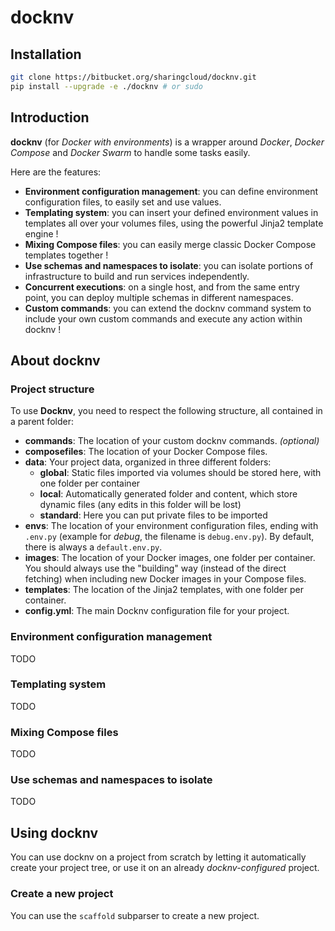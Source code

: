 # docknv

## Installation

```bash
git clone https://bitbucket.org/sharingcloud/docknv.git
pip install --upgrade -e ./docknv # or sudo
```

## Introduction

**docknv** (for *Docker with environments*) is a wrapper around *Docker*, *Docker Compose* and *Docker Swarm* to handle some tasks easily.  

Here are the features:

- **Environment configuration management**: you can define environment configuration files, to easily set and use values.
- **Templating system**: you can insert your defined environment values in templates all over your volumes files, using the powerful Jinja2 template engine !
- **Mixing Compose files**: you can easily merge classic Docker Compose templates together !
- **Use schemas and namespaces to isolate**: you can isolate portions of infrastructure to build and run services independently.
- **Concurrent executions**: on a single host, and from the same entry point, you can deploy multiple schemas in different namespaces.
- **Custom commands**: you can extend the docknv command system to include your own custom commands and execute any action within docknv !

## About docknv

### Project structure

To use **Docknv**, you need to respect the following structure, all contained in a parent folder:

- **commands**: The location of your custom docknv commands. *(optional)*
- **composefiles**: The location of your Docker Compose files.
- **data**: Your project data, organized in three different folders:
    - **global**: Static files imported via volumes should be stored here, with one folder per container
    - **local**: Automatically generated folder and content, which store dynamic files (any edits in this folder will be lost)
    - **standard**: Here you can put private files to be imported
- **envs**: The location of your environment configuration files, ending with `.env.py` (example for *debug*, the filename is `debug.env.py`). By default, there is always a `default.env.py`.
- **images**: The location of your Docker images, one folder per container. You should always use the "building" way (instead of the direct fetching) when including new Docker images in your Compose files.
- **templates**: The location of the Jinja2 templates, with one folder per container.
- **config.yml**: The main Docknv configuration file for your project.

### Environment configuration management

TODO

### Templating system

TODO

### Mixing Compose files

TODO

### Use schemas and namespaces to isolate

TODO

## Using docknv

You can use docknv on a project from scratch by letting it automatically create your project tree, or use it on an already *docknv-configured* project.

### Create a new project

You can use the `scaffold` subparser to create a new project.